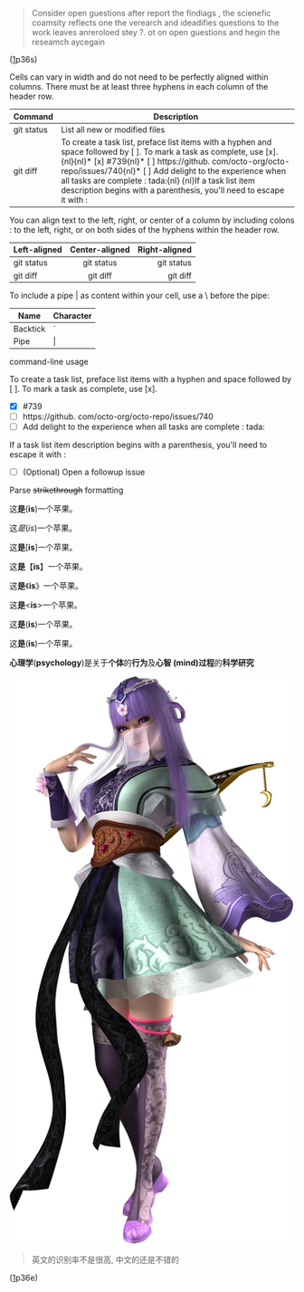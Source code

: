 
> ﻿Consider open guestions after report the
> findiags , the scienefic coamsity reflects one the
> verearch and ideadifies questions to the work leaves
> anreroloed
> stey ?. ot on open guestions and hegin the reseamch
> aycegain
>

([1]p36s)

Cells can vary in width and do not need to be perfectly aligned within columns. There must be at least three hyphens in each column of the header row.

| Command | Description |
| --- | --- |
| git status | List all new or modified files |
| git diff | To create a task list, preface list items with a hyphen and space followed by [ ]. To mark a task as complete, use [x].{nl}{nl}* [x] #739{nl}* [ ] https://github. com/octo-org/octo-repo/issues/740{nl}* [ ] Add delight to the experience when all tasks are complete : tada:{nl} {nl}If a task list item description begins with a parenthesis, you'll need to escape it with \: |

You can align text to the left, right, or center of a column by including colons : to the left, right, or on both sides of the hyphens within the header row.

| Left-aligned | Center-aligned | Right-aligned |
| :--- | :---: | ---: |
| git status | git status | git status |
| git diff | git diff | git diff |

To include a pipe | as content within your cell, use a \ before the pipe:

| Name | Character |
| --- | --- |
| Backtick | ` |
| Pipe | \| |

command-line usage

To create a task list, preface list items with a hyphen and space followed by [ ]. To mark a task as complete, use [x].

* [x] #739
* [ ] https://github. com/octo-org/octo-repo/issues/740
* [ ] Add delight to the experience when all tasks are complete : tada:

If a task list item description begins with a parenthesis, you'll need to escape it with \:

* [ ] \(Optional) Open a followup issue

Parse ~~strikethrough~~ formatting

这**是**(**is**)一个苹果。

这*是*(*is*)一个苹果。

这**是**[**is**]一个苹果。

这**是**【**is**】一个苹果。

这**是**《**is**》一个苹果。

这**是**<**is**>一个苹果。

这**是**(**is**)一个苹果。

这**是**(**is**)一个苹果。

**心理学**(**psychology**)是关于**个体**的**行为**及**心智 (mind)过程**的**科学研究**

![x](<test_png_image.png>)

>
> 英文的识别率不是很高, 中文的还是不错的
>

([1]p36e)

[1]: <心理学与生活 - 19th - 理查德·格里格-人民邮电出版社 (2014).pdf>

